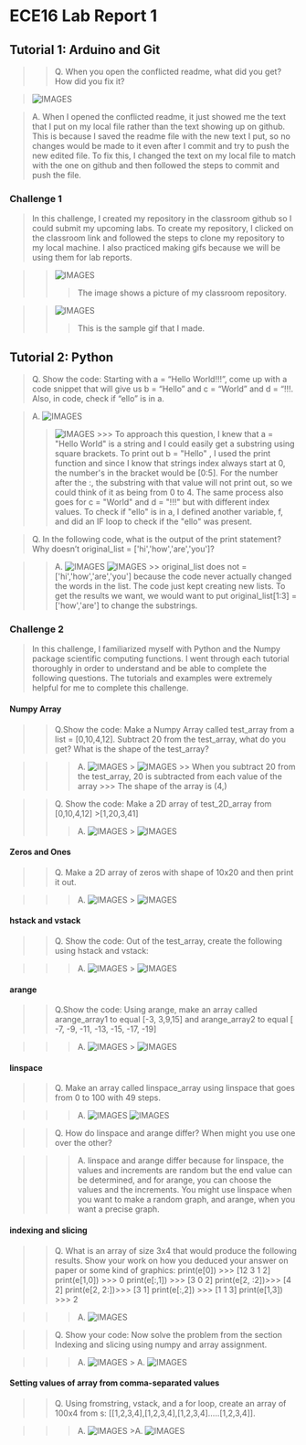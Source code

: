 # ECE16 Lab Report 1

## Tutorial 1: Arduino and Git

>>Q. When you open the conflicted readme, what did you get? How did you fix it?

> ![IMAGES](IMAGES/README.png)

>A. When I opened the conflicted readme, it just showed me the text that I put on my local file rather than the text showing up on github. This is because I saved the readme file with the new text I put, so no changes would be made to it even after I commit and try to push the new edited file. To fix this, I changed the text on my local file to match with the one on github and then followed the steps to commit and push the file. 

### Challenge 1
>In this challenge, I created my repository in the classroom github so I could submit my upcoming labs. To create my repository, I clicked on the classroom link and followed the steps to clone my repository to my local machine. I also practiced making gifs because we will be using them for lab reports.  


>> ![IMAGES](IMAGES/Repository.png)
>>> The image shows a picture of my classroom repository. 

>>![IMAGES](IMAGES/GIF.gif)
>>> This is the sample gif that I made. 

## Tutorial 2: Python

>Q. Show the code: Starting with a = “Hello World!!!”, come up with a code snippet that will give us b = “Hello” and c = “World” and 
d = “!!!. Also, in code, check if “ello” is in a. 

>A. ![IMAGES](IMAGES/HelloWorld.png)
  >> ![IMAGES](IMAGES/HelloWorldOutput.png)
    >>> To approach this question, I knew that a = "Hello World" is a string and I could easily get a substring using square brackets. To print out b = "Hello" , I used the print function and since I know that strings index always start at 0, the number's in the bracket would be [0:5]. For the number after the :, the substring with that value will not print out, so we could think of it as being from 0 to 4. The same process also goes for c = "World" and d = "!!!" but with different index values. To check if "ello" is in a, I defined another variable, f, and did an IF loop to check if the "ello" was present. 



>Q. In the following code, what is the output of the print statement? Why doesn’t original_list = ['hi','how','are','you']?

>>A. ![IMAGES](IMAGES/OriginalList.png)
   > ![IMAGES](IMAGES/OriginalListOutput.png)
    >> original_list does not = ['hi','how','are','you'] because the code never actually changed the words in the list. The code just kept creating new lists. To get the results we want, we would want to put original_list[1:3] = ['how','are'] to change the substrings. 
 

### Challenge 2
>In this challenge, I familiarized myself with Python and the Numpy package scientific computing functions. I went through each tutorial thoroughly in order to understand and be able to complete the following questions. The tutorials and examples were extremely helpful for me to complete this challenge. 

#### Numpy Array
>>Q.Show the code: Make a Numpy Array called test_array  from a list = [0,10,4,12]. Subtract 20 from the test_array, what do you get? What is the shape of the test_array?

>>>A.  ![IMAGES](IMAGES/NumpyArray1.png)
    > ![IMAGES](IMAGES/NumpyArray1Results.png)
    >> When you subtract 20 from the test_array, 20 is subtracted from each value of the array
    >>> The shape of the array is (4,)

>>Q. Show the code: Make a 2D array of test_2D_array from [0,10,4,12]
                                                         >[1,20,3,41]
>>>A. ![IMAGES](IMAGES/NumpyArray2.png)
      > ![IMAGES](IMAGES/NumpyArray2results.png)

#### Zeros and Ones

>>Q. Make a 2D array of zeros with shape of 10x20 and then print it out.

>>> A. ![IMAGES](IMAGES/Zeros:Ones.png)
    > ![IMAGES](IMAGES/Zeros:Onesresults.png)

#### hstack and vstack

>>Q. Show the code: Out of the test_array, create the following using hstack and vstack: 

>>> A. ![IMAGES](IMAGES/hstack:vstack.png)
    > ![IMAGES](IMAGES/hstack:vstackresult.png)

#### arange

>>Q.Show the code: Using arange, make an array called arange_array1 to equal [-3, 3,9,15] and arange_array2 to equal [ -7,  -9, -11, -13, -15, -17, -19]

>>> A. ![IMAGES](IMAGES/arange.png)
    > ![IMAGES](IMAGES/arangeresults.png)

#### linspace

>>Q. Make an array called linspace_array using linspace that goes from 0 to 100 with 49 steps. 

>>>A. ![IMAGES](IMAGES/linspace.png)
   > ![IMAGES](IMAGES/linspaceresults.png)

>>Q. How do linspace and arange differ? When might you use one over the other?

>>>A. linspace and arange differ because for linspace, the values and increments are random but the end value can be determined, and for arange, you can choose the values and the increments. You might use linspace when you want to make a random graph, and arange, when you want a precise graph. 

#### indexing and slicing

>>Q. What is an array of size 3x4 that would produce the following results. Show your work on how you deduced your answer on paper or some kind of graphics:
print(e[0])     >>> [12 3 1 2]
print(e[1,0])  >>> 0
print(e[:,1])   >>> [3 0 2]
print(e[2, :2])>>> [4 2]
print(e[2, 2:])>>> [3 1] 
print(e[:,2])  >>> [1 1 3]
print(e[1,3]) >>> 2

>>> A. ![IMAGES](IMAGES/indexing:slicinghand.JPG)

>>Q. Show your code: Now solve the problem from the section Indexing and slicing using numpy and array assignment.

>>> A. ![IMAGES](IMAGES/indexingandslicing.png)
    > A. ![IMAGES](IMAGES/indexingandslicingresults.png)

#### Setting values of array from comma-separated values

>>Q.  Using fromstring, vstack, and a for loop, create an array of 100x4 from s: [[1,2,3,4],[1,2,3,4],[1,2,3,4]…..[1,2,3,4]]. 

>>> A. ![IMAGES](IMAGES/SettingValuesfromComma.png)
    >A. ![IMAGES](IMAGES/SettingValuesFromCommaresults.png)










